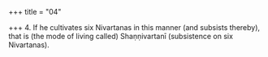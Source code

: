 +++
title = "04"

+++
4. If he cultivates six Nivartanas in this manner (and subsists thereby), that is (the mode of living called) Shaṇṇivartanī (subsistence on six Nivartanas).
